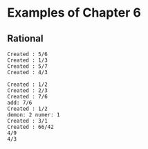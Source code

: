 Examples of Chapter 6
==========

## Rational
```
Created : 5/6
Created : 1/3
Created : 5/7
Created : 4/3

Created : 1/2
Created : 2/3
Created : 7/6
add: 7/6
Created : 1/2
demon: 2 numer: 1
Created : 3/1
Created : 66/42
4/9
4/3
```
